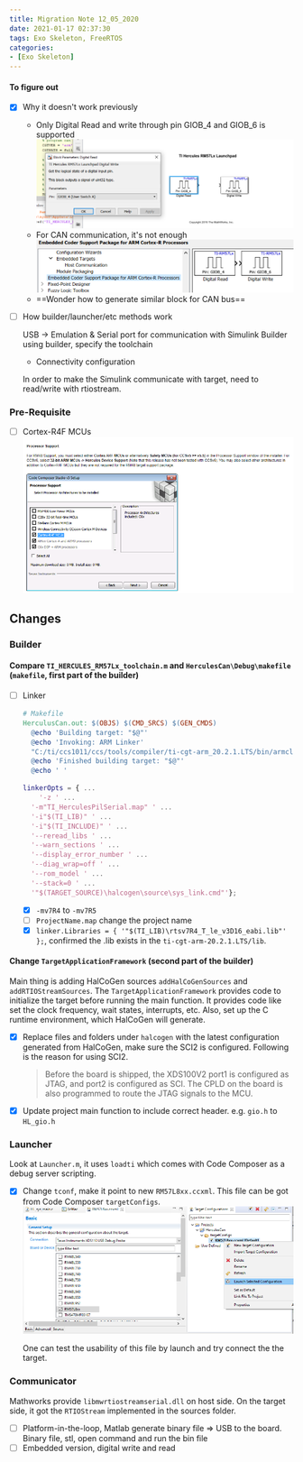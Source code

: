 ```yaml
---
title: Migration Note 12_05_2020
date: 2021-01-17 02:37:30
tags: Exo Skeleton, FreeRTOS
categories:
- [Exo Skeleton]
---
```


#### To figure out

- [x] Why it doesn't work previously
  - Only Digital Read and write through pin GIOB_4 and GIOB_6 is supported![image-20201205162257701](https://raw.githubusercontent.com/bifeitang/blog-img-hosting-yang/master/article_imgs/image-20201205162257701.png)
  - For CAN communication, it's not enough
    ![image-20201205162523032](https://raw.githubusercontent.com/bifeitang/blog-img-hosting-yang/master/article_imgs/image-20201205162523032.png)
  - ==Wonder how to generate similar block for CAN bus==

- [ ] How builder/launcher/etc methods work

  USB -> Emulation & Serial port for communication with Simulink
  Builder using builder, specify the toolchain

  - Connectivity configuration

  In order to make the Simulink communicate with target, need to read/write with rtiostream.

  

### Pre-Requisite

- [ ] Cortex-R4F MCUs
  ![image-20201205150154490](https://raw.githubusercontent.com/bifeitang/blog-img-hosting-yang/master/article_imgs/image-20201205150154490.png)



## Changes

### Builder

#### Compare `TI_HERCULES_RM57Lx_toolchain.m` and `HerculesCan\Debug\makefile` (`makefile`, first part of the builder)

- [ ] Linker

  ```makefile
  # Makefile
  HerculusCan.out: $(OBJS) $(CMD_SRCS) $(GEN_CMDS)
  	@echo 'Building target: "$@"'
  	@echo 'Invoking: ARM Linker'
  	"C:/ti/ccs1011/ccs/tools/compiler/ti-cgt-arm_20.2.1.LTS/bin/armcl" -mv7R5 --code_state=32 --float_support=VFPv3D16 -me -g --diag_warning=225 --diag_wrap=off --display_error_number --enum_type=packed --abi=eabi -z -m"HerculusCan.map" --heap_size=0x800 --stack_size=0x800 -i"C:/ti/ccs1011/ccs/tools/compiler/ti-cgt-arm_20.2.1.LTS/lib" -i"C:/ti/ccs1011/ccs/tools/compiler/ti-cgt-arm_20.2.1.LTS/include" --reread_libs --diag_wrap=off --display_error_number --warn_sections --xml_link_info="HerculusCan_linkInfo.xml" --rom_model -o "HerculusCan.out" $(ORDERED_OBJS)
  	@echo 'Finished building target: "$@"'
  	@echo ' '
  ```

  ```matlab
  linkerOpts = { ...
      '-z ' ...
  	'-m"TI_HerculesPilSerial.map" ' ...
  	'-i"$(TI_LIB)" ' ...
  	'-i"$(TI_INCLUDE)" ' ...
  	'--reread_libs ' ...
  	'--warn_sections ' ...
  	'--display_error_number ' ...
  	'--diag_wrap=off ' ...
  	'--rom_model ' ...
  	'--stack=0 ' ...
  	'"$(TARGET_SOURCE)\halcogen\source\sys_link.cmd"'};
  ```

  - [x] `-mv7R4` to `-mv7R5`  
  - [ ] `ProjectName.map` change the project name
  - [x] `linker.Libraries = { '"$(TI_LIB)\rtsv7R4_T_le_v3D16_eabi.lib"' };`, confirmed the .lib exists in the `ti-cgt-arm-20.2.1.LTS/lib`.

#### Change `TargetApplicationFramework` (second part of the builder)

Main thing is adding HalCoGen sources `addHalCoGenSources` and `addRTIOStreamSources`. The `TargetApplicationFramework` provides code to initialize the target before running the main function. It provides code like set the clock frequency, wait states, interrupts, etc. Also, set up the C runtime environment, which HalCoGen will generate. 

- [x] Replace files and folders under `halcogen` with the latest configuration generated from HalCoGen, make sure the SCI2 is configured. Following is the reason for using SCI2. 

  > Before the board is shipped, the XDS100V2 port1 is configured as JTAG, and port2 is configured as SCI. The CPLD on the board is also programmed to route the JTAG signals to the MCU.

- [x] Update project main function to include correct header. e.g. `gio.h` to `HL_gio.h`

### Launcher

Look at `Launcher.m`, it uses `loadti` which comes with Code Composer as a debug server scripting. 

- [x] Change `tconf`, make it point to new `RM57L8xx.ccxml`. This file can be got from Code Composer `targetConfigs`. 
  ![image-20201205232557405](https://raw.githubusercontent.com/bifeitang/blog-img-hosting-yang/master/article_imgs/image-20201205232557405.png)

  One can test the usability of this file by launch and try connect the the target. 

### Communicator

Mathworks provide `libmwrtiostreamserial.dll` on host side. On the target side, it got the `RTIOStream` implemented in the sources folder.



- [ ] Platform-in-the-loop, Matlab generate binary file => USB to the board. 
  Binary file, stl, open command and run the bin file
- [ ] Embedded version, digital write and read